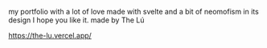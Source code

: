 my portfolio with a lot of love made with svelte and a bit of neomofism in its design I hope you like it.
made by The Lú

https://the-lu.vercel.app/
